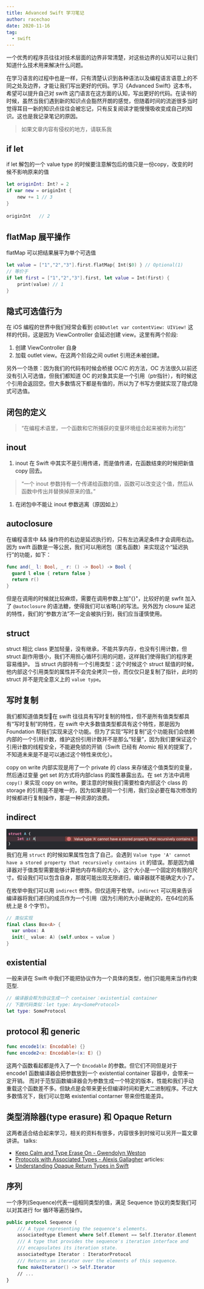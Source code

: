 ```yaml
---
title: Advanced Swift 学习笔记
author: racechao
date: 2020-11-16
tag:
  - swift
---
```


一个优秀的程序员往往对技术层面的边界非常清楚，对这些边界的认知可以让我们知道什么技术用来解决什么问题。

在学习语言的过程中也是一样，只有清楚认识到各种语法以及编程语言语意上的不同之处及边界，才能让我们写出更好的代码。学习《Advanced Swift》这本书，希望可以提升自己对 swift 这门语言在这方面的认知，写出更好的代码。在读书的时候，虽然当我们遇到新的知识点会豁然开朗的感觉，但随着时间的流逝很多当时觉得耳目一新的知识点往往会被忘记，只有反复阅读才能慢慢吸收变成自己的知识。这也是我记录笔记的原因。

> 如果文章内容有侵权的地方，请联系我

## if let
if let 解包的一个 value type 的时候要注意解包后的值只是一份copy，改变的时候不影响原来的值
```swift
let originInt: Int? = 2
if var new = originInt {
    new += 1 // 3
}

originInt   // 2
```

## flatMap 展平操作
flatMap 可以把结果展平为单个可选值
```swift
let value = ["1","2","3"].first.flatMap{ Int($0) } // Optional(1)
// 等价于
if let first = ["1","2","3"].first, let value = Int(first) {
    print(value) // 1
}
```

## 隐式可选值行为
在 iOS 编程的世界中我们经常会看到 `@IBOutlet var contentView: UIView!` 这样的代码，这是因为 ViewController 会延迟创建 view。这里有两个阶段:
 1. 创建 ViewController 自身 
 2. 加载 outlet view。在这两个阶段之间 outlet 引用还未被创建。

另外一个场景：因为我们的代码有时候会桥接 OC/C 的方法，OC 方法很久以前还没有引入可选值，但我们都知道 OC 的对象其实是一个引用（ptr指针），有时候这个引用会返回空。但大多数情况下都是有值的，所以为了书写方便就实现了隐式隐式可选值。

## 闭包的定义
> “在编程术语里，一个函数和它所捕获的变量环境组合起来被称为闭包”

## inout
1. inout 在 Swift 中其实不是引用传递，而是值传递，在函数结束的时候把新值 copy 回去。
> “一个 inout 参数持有一个传递给函数的值，函数可以改变这个值，然后从函数中传出并替换掉原来的值。”

1. 在闭包中不能让 inout 参数逃离（原因如上）

## autoclosure
在编程语言中 && 操作符的右边是延迟执行的，只有左边满足条件才会调用右边。因为 swift 函数是一等公民，我们可以用闭包（匿名函数）来实现这个“延迟执行”的功能，如下：
```swift
func and(_ l: Bool, _ r: () -> Bool) -> Bool {
  guard l else { return false }
  return r()
}
```
但是在调用的时候就比较麻烦，需要在调用参数上加"{}"，比较好的是 swfit 加入了 `@autoclosure` 的语法糖，使得我们可以省略{}的写法。另外因为 closure 延迟的特性，我们的“参数方法”不一定会被执行到，我们应当谨慎使用。

## struct 
struct 相比 class 更加轻量，没有继承，不能共享内存，也没有引用计数，但 struct 副作用很小，我们不用担心循环引用的问题，这样我们使得我们的程序更容易维护。
当 struct 内部持有一个引用类型：这个时候这个 struct 赋值的时候，他内部这个引用类型的属性并不会完全拷贝一份，而仅仅只是复制了指针，此时的 struct 并不是完全意义上的 `value type`。

## 写时复制
我们都知道值类型在 swift 往往具有写时复制的特性，但不是所有值类型都具有“写时复制”的特性，在 swift 中大多数值类型都具有这个特性，那是因为 Foundation 帮我们实现来这个功能。但为了实现“写时复制”这个功能我们会依赖内部的一个引用计数，维护这份引用计数并不是那么“轻量”，因为我们要保证这个引用计数的线程安全，不能避免锁的开销（Swift 已经有 Atomic 相关的提案了，不知道未来是不是可以通过这个特性来优化）。

copy on write 内部实现是用了一个 private 的 class 来存储这个值类型的变量，然后通过变量 get set 的方式将内部class 的属性暴露出去。在 set 方法中调用 `copy()` 来实现 copy on write。要注意的时候我们需要检查内部这个 class 的 storage 的引用是不是唯一的，因为如果是同一个引用，我们没必要在每次修改的时候都进行复制操作，那是一种资源的浪费。

## indirect

![img](/assets/img/struct-recursively.png)
我们在用 `struct` 的时候如果属性包含了自己，会遇到 `Value type 'A' cannot have a stored property that recursively contains it` 的错误。那是因为编译器对于值类型需要能够计算他内存布局的大小，这个大小是一个固定的有限的尺寸。假设我们可以包含自身，那就可能出现无限递归，编译器就不能确定大小了。

在枚举中我们可以用 `indirect` 修饰，但仅适用于枚举。`indirect` 可以用来告诉编译器将我们递归的成员作为一个引用（因为引用的大小是确定的，在64位的系统上是 8 个字节）。

```swift
// 类似实现
final class Box<A> {
  var unbox: A
  init(_ value: A) {self.unbox = value }
}
```
## existential
一般来讲在 Swift 中我们不能把协议作为一个具体的类型，他们只能用来当作约束范型.

```swift
// 编译器会帮为协议生成一个 container：existential container
// 下面代码类似：let type: Any<SomeProtocol>
let type: SomeProtocol
```

## protocol 和 generic
```swift
func encode1(x: Encodable) {}
func encode2<x: Encodable>(x: E) {}
```
这两个函数看起都是传入了一个 `Encodable` 的参数。但它们不同但是对于 encode1 函数编译器会把参数放到一个 existential container 容器中，会带来一定开销。
而对于范型函数编译器会为参数生成一个特定的版本，性能和我们手动重载这个函数差不多。但缺点是会带来更长但编译时间和更大二进制程序。不过大多数情况下，我们可以忽略 existential contarner 带来但性能差异。

## 类型消除器(type erasure) 和 Opaque Return
这两者适合结合起来学习，相关的资料有很多，内容很多到时候可以另开一篇文章讲讲。
talks: 
- [Keep Calm and Type Erase On - Gwendolyn Weston](https://academy.realm.io/posts/tryswift-gwendolyn-weston-type-erasure/)
- [Protocols with Associated Types - Alexis Gallagher](https://www.youtube.com/watch?v=XWoNjiSPqI8)
articles:
- [Understanding Opaque Return Types in Swift](https://www.alfianlosari.com/posts/understanding-opaque-return-type/)

## 序列
一个序列(Sequence)代表一组相同类型的值，满足 Sequence 协议的类型我们可以对其进行 for 循环等遍历操作。
```swift
public protocol Sequence {
    /// A type representing the sequence's elements.
    associatedtype Element where Self.Element == Self.Iterator.Element
    /// A type that provides the sequence's iteration interface and
    /// encapsulates its iteration state.
    associatedtype Iterator : IteratorProtocol
    /// Returns an iterator over the elements of this sequence.
    func makeIterator() -> Self.Iterator
    // ...
}
```